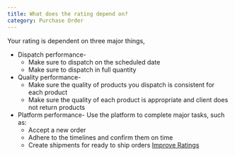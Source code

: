 ```yaml
---
title: What does the rating depend on?
category: Purchase Order
---
```

Your rating is dependent on three major things,
- Dispatch performance- 
    - Make sure to dispatch on the scheduled date
    - Make sure to dispatch in full quantity
- Quality performance-
    - Make sure the quality of products you dispatch is consistent for each product
    - Make sure the quality of each product is appropriate and client does not return products
- Platform performance- Use the platform to complete major tasks, such as:
    - Accept a new order
    - Adhere to the timelines and confirm them on time
    - Create shipments for ready to ship orders
[Improve Ratings]("/ratings/")
